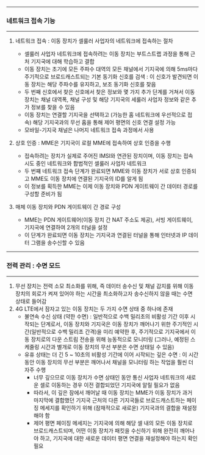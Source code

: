 -----
### 네트워크 접속 기능
-----
1. 네트워크 접속 : 이동 장치가 셀룰러 사업자의 네트워크에 접속하는 절차
   - 셀룰러 사업자 네트워크에 접속하려는 이동 장치는 부트스트랩 과정을 통해 근처 기지국에 대해 학습하고 결합
   - 이동 장치는 초기에 모든 주파수 대역의 모든 채널에서 기지국에 의해 5ms마다 주기적으로 브로드캐스트되는 기본 동기화 신호를 검색 : 이 신호가 발견되면 이동 장치는 해당 주파수를 유지하고, 보조 동기화 신호를 찾음
   - 두 번째 신호에서 찾은 신호에서 찾은 정보와 몇 가지 추가 단계를 거쳐서 이동 장치는 채널 대역폭, 채널 구성 및 해당 기지국의 세룰러 사업자 정보와 같은 추가 정보를 찾을 수 있음
   - 이동 장치는 연결할 기지국을 선택하고 (가능한 홈 네트워크에 우선적으로 접속) 해당 기지국과의 무선 홉을 통해 제어 평면의 신호 연결 설정 가능
   - 모바일-기지국 채널은 나머지 네트워크 접속 과정에서 사용

2. 상호 인증 : MME은 기지국이 로컬 MME에 접속하여 상호 인증을 수행
   - 접속하려는 장치가 실제로 주어진 IMSI와 연관된 장치이며, 이동 장치는 접속 시도 중인 네트워크와 합법적인 셀룰러 사업자 네트워크
   - 두 번쨰 네트워크 접속 단계가 완료되면 MME와 이동 장치가 서로 상호 인증되고 MME도 이동 장치에 연결된 기지국의 ID를 알게 됨
   - 이 정보를 획득한 MME는 이제 이동 장치와 PDN 게이트웨이 간 데이터 경로를 구성할 준비가 됨

3. 매체 이동 장치와 PDN 게이트웨이 간 경로 구성
   - MME는 PDN 게이트웨어(이동 장치 간 NAT 주소도 제공), 서빙 게이트웨이, 기지국에 연결하여 2개의 터널을 설정
   - 이 단계가 완료되면 이동 장치는 기지국과 연결된 터널을 통해 인터넷과 IP 데이터 그램을 송수신할 수 있음

-----
### 전력 관리 : 수면 모드
-----
1. 무선 장치는 전력 소모 최소화를 위해, 즉 데이터 송수신 및 채널 감지를 위해 이동 장치의 회로가 켜져 있어야 하는 시간을 최소화하고자 송수신하지 않을 때는 수면 상태로 들어감
2. 4G LTE에서 잠자고 있는 이동 장치는 두 가지 수면 상태 중 하나에 존재
   - 불연속 수신 상태 (약한 수면) : 일반적으로 수백 밀리초의 비활성 기간 이후 시작되는 단계로서, 이동 장치와 기지국은 이동 장치가 깨어나기 위한 주기적인 시간(일반적으로 수백 밀리초 간격)을 미리 예약한 후, 주기적으로 기지국에서 이동 장치로의 다운 스트림 전송을 위해 능동적으로 모니터링 (그러나, 예정된 스케줄링 시간과 별개로 이동 장치의 무선 부분은 수면 상태일 수 있음)
   - 유휴 상태는 더 긴 5 ~ 10초의 비활성 기간에 이어 시작되는 깊은 수면 : 이 시간 동안 이동 장치의 무선 부분은 깨어나서 채널을 모니터링 하는 작업을 훨씬 더 자주 수행
      + 너무 깊으므로 이동 장치가 수면 상태인 동안 통신 사업자 네트워크의 새로운 셀로 이동하는 경우 이전 결합되었던 기지국에 알릴 필요가 없음
      + 따라서, 이 깊은 잠에서 깨어날 때 이동 장치는 MME가 이동 장치가 과거 마지막에 결합했던 기지국 근처의 다른 기지국들로 브로드캐스트하는 페이징 메세지를 확인하기 위해 (잠재적으로 새로운) 기지국과의 결합을 재설정해야 함
      + 제어 평면 페이징 메세지는 기지국에 의해 해당 셀 내의 모든 이동 장치로 브로드캐스트되며, 어떤 이동 장치가 패킷을 수신하기 위해 완전히 깨어나야 하고, 기지국에 대한 새로운 데이터 평면 연결을 재설정해야 하는지 확인 필요
